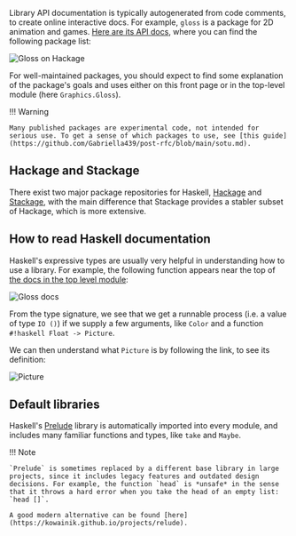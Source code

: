 Library API documentation is typically autogenerated from code comments, to create online interactive docs. For example, `gloss` is a package for 2D animation and games. [Here are its API docs](https://hackage.haskell.org/package/gloss), where you can find the following package list:

![Gloss on Hackage](/img/hackage.png)

For well-maintained packages, you should expect to find some explanation of the package's goals and uses either on this front page or in the top-level module (here `Graphics.Gloss`).

!!! Warning

    Many published packages are experimental code, not intended for serious use. To get a sense of which packages to use, see [this guide](https://github.com/Gabriella439/post-rfc/blob/main/sotu.md).

## Hackage and Stackage 

There exist two major package repositories for Haskell, [Hackage](https://hackage.haskell.org/) and [Stackage](https://www.stackage.org/), with the main difference that Stackage provides a stabler subset of Hackage, which is more extensive. 

## How to read Haskell documentation

Haskell's expressive types are usually very helpful in understanding how to use a library. For example, the following function appears near the top of [the docs in the top level module](https://hackage.haskell.org/package/gloss-1.13.2.2/docs/Graphics-Gloss.html):

![Gloss docs](/img/gloss.png)

From the type signature, we see that we get a runnable process (i.e. a value of type `IO ()`) if we supply a few arguments, like `Color` and a function `#!haskell Float -> Picture`.

We can then understand what `Picture` is by following the link, to see its definition:

![Picture](/img/picture.png)

## Default libraries

Haskell's [Prelude](https://hackage.haskell.org/package/base) library is automatically imported into every module, and includes many familiar functions and types, like `take` and `Maybe`. 

!!! Note

    `Prelude` is sometimes replaced by a different base library in large projects, since it includes legacy features and outdated design decisions. For example, the function `head` is *unsafe* in the sense that it throws a hard error when you take the head of an empty list: `head []`.

    A good modern alternative can be found [here](https://kowainik.github.io/projects/relude).
